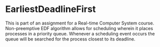 # EarliestDeadlineFirst
This is part of an assignment for a Real-time Computer System course. Non-preemptive EDF algorithm allows for scheduling wherein it places processes in a priority queue. Whenever a scheduling event occurs the queue will be searched for the process closest to its deadline.
